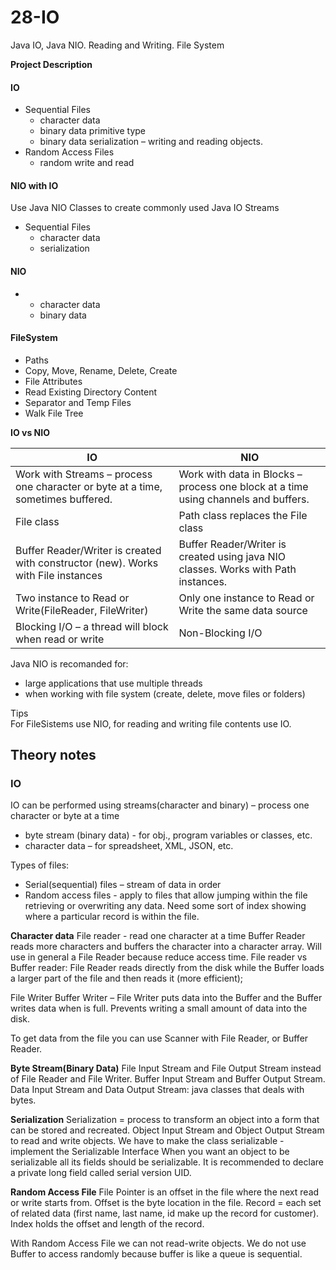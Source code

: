 # 28-IO
Java IO, Java NIO. Reading and Writing. File System  

**Project Description**

#### IO
- Sequential Files
    -  character data  
    -  binary data primitive type  
    -  binary data serialization – writing and reading objects. 
-  Random Access Files  
    -  random write and read 

#### NIO with IO  
Use Java NIO Classes to create commonly used Java IO Streams
-  Sequential Files  
    -  character data
    -  serialization

#### NIO  
-   
    -  character data
    -  binary data

#### FileSystem
-	Paths
-	Copy, Move, Rename, Delete, Create
-	File Attributes
-	Read Existing Directory Content
-	Separator and Temp Files
-	Walk File Tree

**IO vs NIO**


| IO | NIO |
| ------ | ------ |
| Work with Streams – process one character or byte at a time, sometimes buffered. | Work with data in Blocks – process one block at a time using channels and buffers. |
| File class | Path class replaces the File class|
| Buffer Reader/Writer is created with constructor (new). Works with File instances |Buffer Reader/Writer is created using java NIO classes. Works with Path instances.|
| Two instance to Read or Write(FileReader, FileWriter) | Only one instance to Read or Write the same data source |
| Blocking I/O – a thread will block when read or write |Non-Blocking I/O |

Java NIO is recomanded for:
-  large applications that use multiple threads
-  when working with file system (create, delete, move files or folders)  

Tips  
For FileSistems use NIO, for reading and writing file contents use IO.  


## Theory notes

### IO
IO can be performed using streams(character and binary) – process one character or byte at a time  
-  byte stream (binary data)	-  for obj., program variables or classes, etc.  
-  character data 		–  for spreadsheet, XML, JSON, etc.

Types of files:  
-  Serial(sequential) files 	– stream of data in order   
-  Random access files	- apply to files that allow jumping within the file retrieving or overwriting any data. Need some sort of index showing where a particular record is within the file.  

**Character data**
File reader  - read one character at a time
Buffer Reader reads more characters and buffers the character into a character array. Will use in general a File Reader because reduce access time.
File reader vs Buffer reader: File Reader reads directly from the disk while the Buffer loads a larger part of the file and then reads it (more efficient);


File Writer
Buffer Writer – File Writer puts data into the Buffer and the Buffer writes data when is full. Prevents writing a small amount of data into the disk.

To get data from the file you can use Scanner with File Reader, or Buffer Reader.

**Byte Stream(Binary Data)**
	File Input Stream and File Output Stream instead of File Reader and File Writer.
	Buffer Input Stream and Buffer Output Stream.
	Data Input Stream and Data Output Stream: java classes that deals with bytes.
	
**Serialization**
Serialization = process to transform an object into a form that can be stored and recreated.
 	Object Input Stream and Object Output Stream to read and write objects.
	We have to make the class serializable  - implement the Serializable Interface
When you want an object to be serializable all its fields should be serializable.
	It is recommended to declare a private long field called serial version UID.
	
**Random Access File**
	File Pointer is an offset in the file where the next read or write starts from.
	Offset is the byte location in the file.
Record = each set of related data (first name, last name, id make up the record for customer).
Index holds the offset and length of the record.

With Random Access File we can not read-write objects.
We do not use Buffer to access randomly because buffer is like a queue is sequential.


